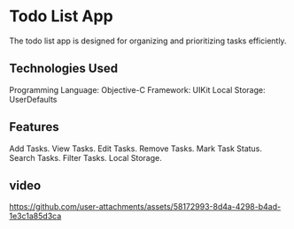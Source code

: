 # Todo List App 
The todo list app is designed for organizing and prioritizing tasks efficiently.

## Technologies Used

Programming Language: Objective-C
Framework: UIKit
Local Storage: UserDefaults


## Features 

Add Tasks.
View Tasks.
Edit Tasks.
Remove Tasks.
Mark Task Status.
Search Tasks.
Filter Tasks.
Local Storage.

## video 



https://github.com/user-attachments/assets/58172993-8d4a-4298-b4ad-1e3c1a85d3ca

